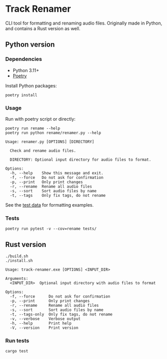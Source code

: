 # Track Renamer

CLI tool for formatting and renaming audio files.
Originally made in Python,
and contains a Rust version as well.

## Python version

### Dependencies

- Python 3.11+
- [Poetry](https://github.com/python-poetry/poetry)

Install Python packages:

```shell
poetry install
```

### Usage

Run with poetry script or directly:

```shell
poetry run rename --help
poetry run python rename/renamer.py --help
```

```console
Usage: renamer.py [OPTIONS] [DIRECTORY]

  Check and rename audio files.

  DIRECTORY: Optional input directory for audio files to format.

Options:
  -h, --help    Show this message and exit.
  -f, --force   Do not ask for confirmation
  -p, --print   Only print changes
  -r, --rename  Rename all audio files
  -s, --sort    Sort audio files by name
  -t, --tags    Only fix tags, do not rename
```

See the [test data](./tests/test_data.py) for formatting examples.

### Tests

```shell
poetry run pytest -v --cov=rename tests/
```

## Rust version

```shell
./build.sh
./install.sh
```

```console
Usage: track-renamer.exe [OPTIONS] <INPUT_DIR>

Arguments:
  <INPUT_DIR>  Optional input directory with audio files to format

Options:
  -f, --force      Do not ask for confirmation
  -p, --print      Only print changes
  -r, --rename     Rename all audio files
  -s, --sort       Sort audio files by name
  -t, --tags-only  Only fix tags, do not rename
  -v, --verbose    Verbose output
  -h, --help       Print help
  -V, --version    Print version
```

### Run tests

```shell
cargo test
```
